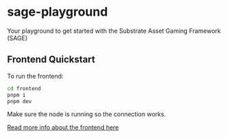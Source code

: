 # sage-playground

Your playground to get started with the Substrate Asset Gaming Framework (SAGE)

## Frontend Quickstart

To run the frontend:

```bash
cd frontend
pnpm i
pnpm dev
```

Make sure the node is running so the connection works.

[Read more info about the frontend here](/frontend/README.md)
